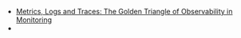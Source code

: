 - [Metrics, Logs and Traces: The Golden Triangle of Observability in Monitoring](https://devops.com/metrics-logs-and-traces-the-golden-triangle-of-observability-in-monitoring/)
-